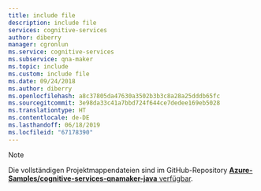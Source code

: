 ```yaml
---
title: include file
description: include file
services: cognitive-services
author: diberry
manager: cgronlun
ms.service: cognitive-services
ms.subservice: qna-maker
ms.topic: include
ms.custom: include file
ms.date: 09/24/2018
ms.author: diberry
ms.openlocfilehash: a8c37805da47630a3502b3b3c8a28a25dddb65fc
ms.sourcegitcommit: 3e98da33c41a7bbd724f644ce7dedee169eb5028
ms.translationtype: HT
ms.contentlocale: de-DE
ms.lasthandoff: 06/18/2019
ms.locfileid: "67178390"
---
```

> [!NOTE]
> Die vollständigen Projektmappendateien sind im GitHub-Repository [**Azure-Samples/cognitive-services-qnamaker-java** verfügbar](https://github.com/Azure-Samples/cognitive-services-qnamaker-java).
